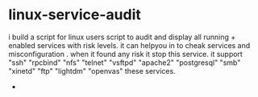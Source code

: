 # linux-service-audit
i build a script for linux users script to audit and display all running + enabled services with risk levels.
it can helpyou in to cheak services and misconfiguration . 
when it found any risk it stop this service.
it support 
  "ssh"
  "rpcbind"
  "nfs"
  "telnet"
  "vsftpd"
  "apache2"
  "postgresql"
  "smb"
  "xinetd"
  "ftp"
  "lightdm"
  "openvas"
these services.

*
